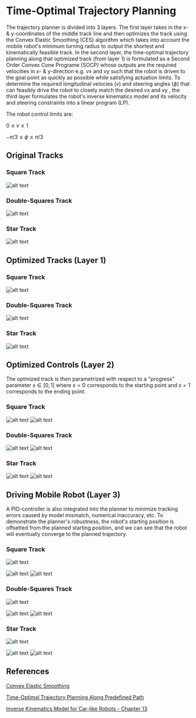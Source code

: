 # Time-Optimal Trajectory Planning
The trajectory planner is divided into 3 layers. The first layer takes in the x- & y-coordinates of the middle track line and then optimizes the track using the Convex Elastic Smoothing (CES) algorithm which takes into account the mobile robot's minimum turning radius to output the shortest and kinematically feasible track. In the second layer, the time-optimal trajectory planning along that optimized track (from layer 1) is formulated as a Second Order Convex Cone Programe (SOCP) whose outputs are the required velocities in x- & y-direction e.g. $vx$ and $vy$ such that the robot is driven to the goal point as quickly as possible while satisfying actuation limits. To determine the required longitudinal velocies $(v)$ and steering angles $(\phi)$ that can feasibly drive the robot to closely match the desired vx and vy , the third layer formulates the robot's inverse kinematics model and its velocity and steering constraints into a linear program (LP). 

The robot control limits are:

$0 \le v \le 1$

$-\pi/3 \le \phi \le \pi/3$

## Original Tracks
### Square Track
![alt text](https://github.com/TuanMinhNguyen15/Time-Optimal-Trajectory-Planning/raw/main/images/square.png)
### Double-Squares Track
![alt text](https://github.com/TuanMinhNguyen15/Time-Optimal-Trajectory-Planning/raw/main/images/double_square.png)
### Star Track
![alt text](https://github.com/TuanMinhNguyen15/Time-Optimal-Trajectory-Planning/raw/main/images/star.png)

## Optimized Tracks (Layer 1)
### Square Track
![alt text](https://github.com/TuanMinhNguyen15/Time-Optimal-Trajectory-Planning/raw/main/images/optimized_square.png)
### Double-Squares Track
![alt text](https://github.com/TuanMinhNguyen15/Time-Optimal-Trajectory-Planning/raw/main/images/optimized_double_square.png)
### Star Track
![alt text](https://github.com/TuanMinhNguyen15/Time-Optimal-Trajectory-Planning/raw/main/images/optimized_star.png)

## Optimized Controls (Layer 2)
The optmized track is then parametrized with respect to a "progress" parameter $s \in [0,1]$ where $s=0$ corresponds to the starting point and $s=1$ corresponds to the ending point.
### Square Track
![alt text](https://github.com/TuanMinhNguyen15/Time-Optimal-Trajectory-Planning/raw/main/images/controls_vx_square.png)
![alt text](https://github.com/TuanMinhNguyen15/Time-Optimal-Trajectory-Planning/raw/main/images/controls_vy_square.png)
### Double-Squares Track
![alt text](https://github.com/TuanMinhNguyen15/Time-Optimal-Trajectory-Planning/raw/main/images/controls_vx_double_square.png)
![alt text](https://github.com/TuanMinhNguyen15/Time-Optimal-Trajectory-Planning/raw/main/images/controls_vy_double_square.png)
### Star Track
![alt text](https://github.com/TuanMinhNguyen15/Time-Optimal-Trajectory-Planning/raw/main/images/controls_vx_star.png)
![alt text](https://github.com/TuanMinhNguyen15/Time-Optimal-Trajectory-Planning/raw/main/images/controls_vy_star.png)

## Driving Mobile Robot (Layer 3)
A PID-controller is also integrated into the planner to minimize tracking errors caused by model mismatch, numerical inaccuracy, etc. To demonstrate the planner's robustness, the robot's starting position is offsetted from the planned starting position, and we can see that the robot will eventually converge to the planned trajectory. 
### Square Track
![alt text](https://github.com/TuanMinhNguyen15/Time-Optimal-Trajectory-Planning/raw/main/images/demo_path_square.png)

![alt text](https://github.com/TuanMinhNguyen15/Time-Optimal-Trajectory-Planning/raw/main/images/demo_vel_square.png)
![alt text](https://github.com/TuanMinhNguyen15/Time-Optimal-Trajectory-Planning/raw/main/images/demo_steer_square.png)
### Double-Squares Track
![alt text](https://github.com/TuanMinhNguyen15/Time-Optimal-Trajectory-Planning/raw/main/images/demo_path_double_square.png)

![alt text](https://github.com/TuanMinhNguyen15/Time-Optimal-Trajectory-Planning/raw/main/images/demo_vel_double_square.png)
![alt text](https://github.com/TuanMinhNguyen15/Time-Optimal-Trajectory-Planning/raw/main/images/demo_steer_double_square.png)
### Star Track
![alt text](https://github.com/TuanMinhNguyen15/Time-Optimal-Trajectory-Planning/raw/main/images/demo_path_star.png)

![alt text](https://github.com/TuanMinhNguyen15/Time-Optimal-Trajectory-Planning/raw/main/images/demo_vel_star.png)
![alt text](https://github.com/TuanMinhNguyen15/Time-Optimal-Trajectory-Planning/raw/main/images/demo_steer_star.png)

## References
[Convex Elastic Smoothing](https://arxiv.org/abs/1506.01085)

[Time-Optimal Trajectory Planning Along Predefined Path](https://escholarship.org/uc/item/58r3063m)

[Inverse Kinematics Model for Car-like Robots - Chapter 13](http://hades.mech.northwestern.edu/index.php/Modern_Robotics)

